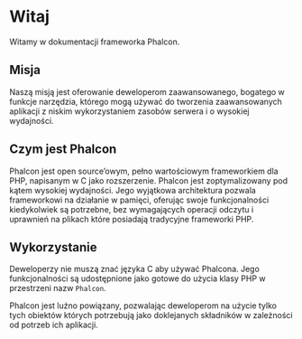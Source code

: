 # Witaj

Witamy w dokumentacji frameworka Phalcon.

## Misja

Naszą misją jest oferowanie deweloperom zaawansowanego, bogatego w funkcje narzędzia, którego mogą używać do tworzenia zaawansowanych aplikacji z niskim wykorzystaniem zasobów serwera i o wysokiej wydajności.

## Czym jest Phalcon

Phalcon jest open source’owym, pełno wartościowym frameworkiem dla PHP, napisanym w C jako rozszerzenie. Phalcon jest zoptymalizowany pod kątem wysokiej wydajności. Jego wyjątkowa architektura pozwala frameworkowi na działanie w pamięci, oferując swoje funkcjonalności kiedykolwiek są potrzebne, bez wymagających operacji odczytu i uprawnień na plikach które posiadają tradycyjne frameworki PHP.

## Wykorzystanie

Deweloperzy nie muszą znać języka C aby używać Phalcona. Jego funkcjonalności są udostępnione jako gotowe do użycia klasy PHP w przestrzeni nazw `Phalcon`.

Phalcon jest luźno powiązany, pozwalając deweloperom na użycie tylko tych obiektów których potrzebują jako doklejanych składników w zależności od potrzeb ich aplikacji.